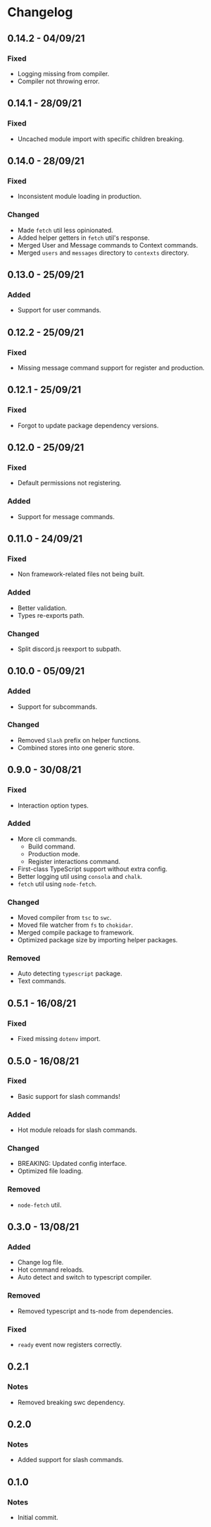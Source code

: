 # Changelog

## 0.14.2 - 04/09/21

### Fixed

- Logging missing from compiler.
- Compiler not throwing error.

## 0.14.1 - 28/09/21

### Fixed

- Uncached module import with specific children breaking.

## 0.14.0 - 28/09/21

### Fixed

- Inconsistent module loading in production.

### Changed

- Made `fetch` util less opinionated.
- Added helper getters in `fetch` util's response.
- Merged User and Message commands to Context commands.
- Merged `users` and `messages` directory to `contexts` directory.

## 0.13.0 - 25/09/21

### Added

- Support for user commands.

## 0.12.2 - 25/09/21

### Fixed

- Missing message command support for register and production.

## 0.12.1 - 25/09/21

### Fixed

- Forgot to update package dependency versions.

## 0.12.0 - 25/09/21

### Fixed

- Default permissions not registering.

### Added

- Support for message commands.

## 0.11.0 - 24/09/21

### Fixed

- Non framework-related files not being built.

### Added

- Better validation.
- Types re-exports path.

### Changed

- Split discord.js reexport to subpath.

## 0.10.0 - 05/09/21

### Added

- Support for subcommands.

### Changed

- Removed `Slash` prefix on helper functions.
- Combined stores into one generic store.

## 0.9.0 - 30/08/21

### Fixed

- Interaction option types.

### Added

- More cli commands.
  - Build command.
  - Production mode.
  - Register interactions command.
- First-class TypeScript support without extra config.
- Better logging util using `consola` and `chalk`.
- `fetch` util using `node-fetch`.

### Changed

- Moved compiler from `tsc` to `swc`.
- Moved file watcher from `fs` to `chokidar`.
- Merged compile package to framework.
- Optimized package size by importing helper packages.

### Removed

- Auto detecting `typescript` package.
- Text commands.

## 0.5.1 - 16/08/21

### Fixed

- Fixed missing `dotenv` import.

## 0.5.0 - 16/08/21

### Fixed

- Basic support for slash commands!

### Added

- Hot module reloads for slash commands.

### Changed

- BREAKING: Updated config interface.
- Optimized file loading.

### Removed

- `node-fetch` util.

## 0.3.0 - 13/08/21

### Added

- Change log file.
- Hot command reloads.
- Auto detect and switch to typescript compiler.

### Removed

- Removed typescript and ts-node from dependencies.

### Fixed

- `ready` event now registers correctly.

## 0.2.1

### Notes

- Removed breaking swc dependency.

## 0.2.0

### Notes

- Added support for slash commands.

## 0.1.0

### Notes

- Initial commit.
